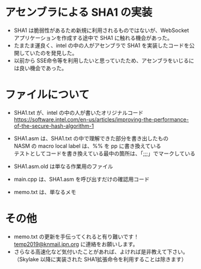 # アセンブラによる SHA1 の実装

* SHA1 は脆弱性があるため新規に利用されるものではないが、WebSocket アプリケーションを作成する途中で SHA1 に触れる機会があった。
* たまたま運良く、intel の中の人がアセンブラで SHA1 を実装したコードを公開していたのを発見した。
* 以前から SSE命令等を利用したいと思っていたため、アセンブラをいじるには良い機会であった。

# ファイルについて

* SHA1.txt が、intel の中の人が書いたオリジナルコード  
https://software.intel.com/en-us/articles/improving-the-performance-of-the-secure-hash-algorithm-1  

* SHA1.asm は、SHA1.txt の中で理解できた部分を書き出したもの  
NASM の macro local label は、%% を pp に書き換えている  
テストとしてコードを書き換えている最中の箇所は、「;;;」でマークしている

* SHA1.asm.old は単なる作業用のファイル
* main.cpp は、SHA1.asm を呼び出すだけの確認用コード
* memo.txt は、単なるメモ

# その他

* memo.txt の更新を手伝ってくれると有り難いです！temp2019@knmail.jpn.org に連絡をお願いします。
* さらなる高速化など気付いたことがあれば、よければ是非教えて下さい。（Skylake 以降に実装された SHA1拡張命令を利用することは除きます）
